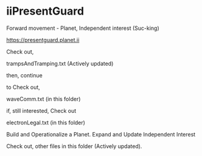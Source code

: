 # iiPresentGuard

Forward movement - Planet, Independent interest (Suc-king)

https://presentguard.planet.ii

Check out, 

trampsAndTramping.txt (Actively updated)

then, continue

to Check out,

waveComm.txt (in this folder)

if, still interested, Check out

electronLegal.txt (in this folder)

Build and Operationalize a Planet. Expand and Update Independent Interest

Check out, other files in this folder (Actively updated).

